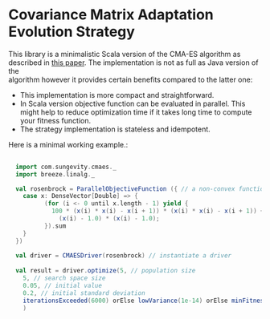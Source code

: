 # Covariance Matrix Adaptation Evolution Strategy

This library is a minimalistic Scala version of the CMA-ES algorithm as described in 
[this paper](https://www.lri.fr/~hansen/cmatutorial.pdf). The implementation is not as full as Java version of the  
 algorithm however it provides certain benefits compared to the latter one:

* This implementation is more compact and straightforward.
* In Scala version objective function can be evaluated in parallel. This might help to reduce optimization time if it 
takes long time to compute your fitness function.
* The strategy implementation is stateless and idempotent.

Here is a minimal working example.:
 
 ```scala
  
   import com.sungevity.cmaes._
   import breeze.linalg._
 
   val rosenbrock = ParallelObjectiveFunction ({ // a non-convex function we want to optimize
     case x: DenseVector[Double] => {
           (for (i <- 0 until x.length - 1) yield {
             100 * (x(i) * x(i) - x(i + 1)) * (x(i) * x(i) - x(i + 1)) +
               (x(i) - 1.0) * (x(i) - 1.0);
           }).sum
     }
   })
   
   val driver = CMAESDriver(rosenbrock) // instantiate a driver  
   
   val result = driver.optimize(5, // population size
     5, // search space size
     0.05, // initial value
     0.2, // initial standard deviation
     iterationsExceeded(6000) orElse lowVariance(1e-14) orElse minFitnessReached(1e-14) orElse proceed // stop condition
     )
   
   ```

   
